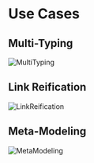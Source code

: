 Use Cases
==

Multi-Typing
-
![MultiTyping](https://github.com/iPlumb3r/KeQuarks/blob/master/images/KeQuarks_KL_UC_MultiTyping.jpg)


Link Reification
-
![LinkReification](https://github.com/iPlumb3r/KeQuarks/blob/master/images/KeQuarks_KL_UC_LinkReification.jpg)


Meta-Modeling
-
![MetaModeling](https://github.com/iPlumb3r/KeQuarks/blob/master/images/KeQuarks_KL_UC_MetaModeling.jpg)

